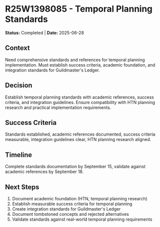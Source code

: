 # **R25W1398085 - Temporal Planning Standards**

**Status:** Completed | **Date:** 2025-06-28

## **Context**
Need comprehensive standards and references for temporal planning implementation. Must establish success criteria, academic foundation, and integration standards for Guildmaster's Ledger.

## **Decision**
Establish temporal planning standards with academic references, success criteria, and integration guidelines. Ensure compatibility with HTN planning research and practical implementation requirements.

## **Success Criteria**
Standards established, academic references documented, success criteria measurable, integration guidelines clear, HTN planning research aligned.

## **Timeline**
Complete standards documentation by September 15, validate against academic references by September 18.

## **Next Steps**
1. Document academic foundation (HTN, temporal planning research)
2. Establish measurable success criteria for temporal planning
3. Create integration standards for Guildmaster's Ledger
4. Document tombstoned concepts and rejected alternatives
5. Validate standards against real-world temporal planning requirements
